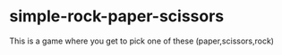 # simple-rock-paper-scissors
This is a game where you get to pick one of these (paper,scissors,rock)
